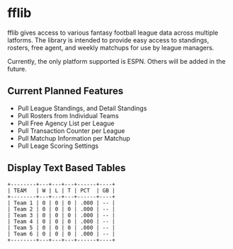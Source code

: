 fflib
=========

fflib gives access to various fantasy football league data across multiple latforms. The library is intended to provide easy access to standings, rosters, free agent, and weekly matchups for use by league managers.

Currently, the only platform supported is ESPN. Others will be added in the future.

## Current Planned Features

- Pull League Standings, and Detail Standings
- Pull Rosters from Individual Teams
- Pull Free Agency List per League
- Pull Transaction Counter per League
- Pull Matchup Information per Matchup
- Pull Leage Scoring Settings

## Display Text Based Tables

    +--------+---+---+---+------+----+
    | TEAM   | W | L | T | PCT  | GB |
    +--------+---+---+---+------+----+
    | Team 1 | 0 | 0 | 0 | .000 | -- |
    | Team 2 | 0 | 0 | 0 | .000 | -- |
    | Team 3 | 0 | 0 | 0 | .000 | -- |
    | Team 4 | 0 | 0 | 0 | .000 | -- |
    | Team 5 | 0 | 0 | 0 | .000 | -- |
    | Team 6 | 0 | 0 | 0 | .000 | -- |
    +--------+---+---+---+------+----+